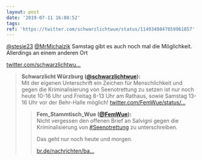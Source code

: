 ```yaml
---
layout: post
date: '2019-07-11 16:08:52'
tags: 
ref: 'https://twitter.com/schwarzlichtwue/status/1149349847859961857'
---
```

[@stesie23](https://twitter.com/stesie23) [@MrMichalzik](https://twitter.com/MrMichalzik) Samstag gibt es auch noch mal die Möglichkeit. Allerdings an einem anderen Ort

[twitter.com/schwarzlichtwu…](https://twitter.com/schwarzlichtwue/status/1149233727236689920?s=19)
> <b>Schwarzlicht Würzburg ([@schwarzlichtwue](https://twitter.com/schwarzlichtwue)):</b>  
>Mit der eigenen Unterschrift ein Zeichen für Menschlichkeit und gegen die Kriminalisierung von Seenotrettung zu setzen ist nur noch heute 10-16 Uhr und Freitag 8-13 Uhr am Rathaus, sowie Samstag 13-16 Uhr vor der Behr-Halle möglich! [twitter.com/FemWue/status/…](https://twitter.com/FemWue/status/1149213581629677569)  
>> <b>Fem_Stammtisch_Wue ([@FemWue](https://twitter.com/FemWue)):</b>    
>>Nicht vergessen den offenen Brief an Salvigni gegen die Kriminalisierung von [#Seenotrettung](/t/seenotrettung) zu unterschreiben.     
>>    
>>    
>>    
>>Das geht nur noch heute und morgen.     
>>    
>>    
>>    
>>[br.de/nachrichten/ba…](https://www.br.de/nachrichten/bayern/fluechtlingspolitik-wuerzburg-setzt-zeichen-der-solidaritaet,RVH7F0d)    
>  
>  

